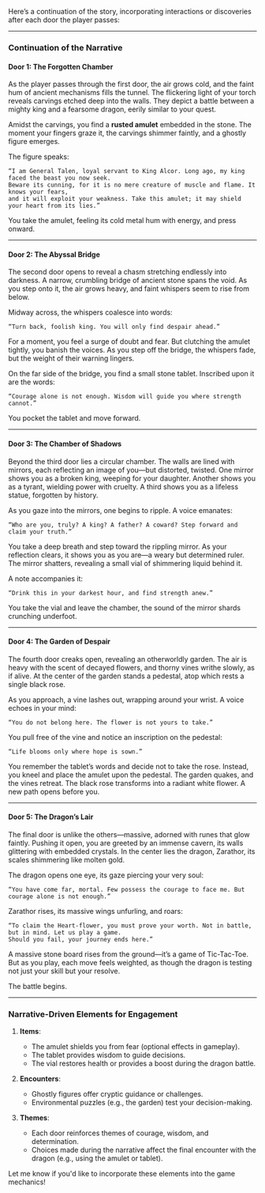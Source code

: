 Here’s a continuation of the story, incorporating interactions or discoveries after each door the player passes:

---

### **Continuation of the Narrative**

#### **Door 1: The Forgotten Chamber**
As the player passes through the first door, the air grows cold, and the faint hum of ancient mechanisms fills the tunnel. The flickering light of your torch reveals carvings etched deep into the walls. They depict a battle between a mighty king and a fearsome dragon, eerily similar to your quest.

Amidst the carvings, you find a **rusted amulet** embedded in the stone. The moment your fingers graze it, the carvings shimmer faintly, and a ghostly figure emerges.

The figure speaks:
```
“I am General Talen, loyal servant to King Alcor. Long ago, my king faced the beast you now seek. 
Beware its cunning, for it is no mere creature of muscle and flame. It knows your fears, 
and it will exploit your weakness. Take this amulet; it may shield your heart from its lies.”
```

You take the amulet, feeling its cold metal hum with energy, and press onward.

---

#### **Door 2: The Abyssal Bridge**
The second door opens to reveal a chasm stretching endlessly into darkness. A narrow, crumbling bridge of ancient stone spans the void. As you step onto it, the air grows heavy, and faint whispers seem to rise from below.

Midway across, the whispers coalesce into words:
```
“Turn back, foolish king. You will only find despair ahead.”
```
For a moment, you feel a surge of doubt and fear. But clutching the amulet tightly, you banish the voices. As you step off the bridge, the whispers fade, but the weight of their warning lingers.

On the far side of the bridge, you find a small stone tablet. Inscribed upon it are the words:
```
“Courage alone is not enough. Wisdom will guide you where strength cannot.”
```

You pocket the tablet and move forward.

---

#### **Door 3: The Chamber of Shadows**
Beyond the third door lies a circular chamber. The walls are lined with mirrors, each reflecting an image of you—but distorted, twisted. One mirror shows you as a broken king, weeping for your daughter. Another shows you as a tyrant, wielding power with cruelty. A third shows you as a lifeless statue, forgotten by history.

As you gaze into the mirrors, one begins to ripple. A voice emanates:
```
“Who are you, truly? A king? A father? A coward? Step forward and claim your truth.”
```

You take a deep breath and step toward the rippling mirror. As your reflection clears, it shows you as you are—a weary but determined ruler. The mirror shatters, revealing a small vial of shimmering liquid behind it.

A note accompanies it:
```
“Drink this in your darkest hour, and find strength anew.”
```

You take the vial and leave the chamber, the sound of the mirror shards crunching underfoot.

---

#### **Door 4: The Garden of Despair**
The fourth door creaks open, revealing an otherworldly garden. The air is heavy with the scent of decayed flowers, 
and thorny vines writhe slowly, as if alive. 
At the center of the garden stands a pedestal, atop which rests a single black rose.

As you approach, a vine lashes out, wrapping around your wrist. A voice echoes in your mind:
```
“You do not belong here. The flower is not yours to take.”
```

You pull free of the vine and notice an inscription on the pedestal:
```
“Life blooms only where hope is sown.”
```

You remember the tablet’s words and decide not to take the rose. Instead, you kneel and place the amulet upon the 
pedestal. The garden quakes, and the vines retreat. The black rose transforms into a radiant white flower.
A new path opens before you.

---

#### **Door 5: The Dragon’s Lair**
The final door is unlike the others—massive, adorned with runes that glow faintly. Pushing it open, you are greeted by 
an immense cavern, its walls glittering with embedded crystals. 
In the center lies the dragon, Zarathor, its scales shimmering like molten gold.

The dragon opens one eye, its gaze piercing your very soul:
```
“You have come far, mortal. Few possess the courage to face me. But courage alone is not enough.”
```

Zarathor rises, its massive wings unfurling, and roars:
```
“To claim the Heart-flower, you must prove your worth. Not in battle, but in mind. Let us play a game. 
Should you fail, your journey ends here.”
```

A massive stone board rises from the ground—it’s a game of Tic-Tac-Toe. But as you play, each move feels weighted,
as though the dragon is testing not just your skill but your resolve.

The battle begins.

---

### **Narrative-Driven Elements for Engagement**
1. **Items**:
    - The amulet shields you from fear (optional effects in gameplay).
    - The tablet provides wisdom to guide decisions.
    - The vial restores health or provides a boost during the dragon battle.

2. **Encounters**:
    - Ghostly figures offer cryptic guidance or challenges.
    - Environmental puzzles (e.g., the garden) test your decision-making.

3. **Themes**:
    - Each door reinforces themes of courage, wisdom, and determination.
    - Choices made during the narrative affect the final encounter with the dragon (e.g., using the amulet or tablet).

Let me know if you'd like to incorporate these elements into the game mechanics!